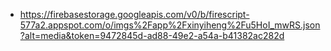 - https://firebasestorage.googleapis.com/v0/b/firescript-577a2.appspot.com/o/imgs%2Fapp%2Fxinyiheng%2Fu5HoI_mwRS.json?alt=media&token=9472845d-ad88-49e2-a54a-b41382ac282d
